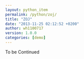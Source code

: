 ```yaml
---
layout: python_item
permalink: /python/zoj/
title: "ZOJ"
date: "2013-11-25 02:12:52 +0200"
author: wh1100717
version: 1.0.0
categories: [demo]
---
```


To be Continued